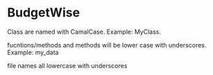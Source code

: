 # BudgetWise
Class are named with CamalCase. Example: MyClass.

fucntions/methods and methods will be lower case with underscores. Example: my_data

file names all lowercase with underscores